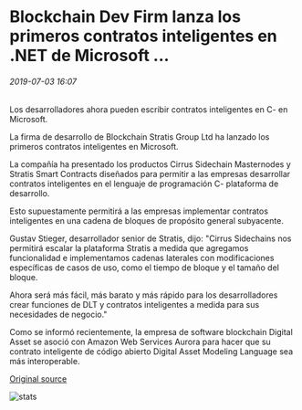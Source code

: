 # Blockchain Dev Firm lanza los primeros contratos inteligentes en .NET de Microsoft ...

###### 2019-07-03 16:07

Los desarrolladores ahora pueden escribir contratos inteligentes en C- en Microsoft.

La firma de desarrollo de Blockchain Stratis Group Ltd ha lanzado los primeros contratos inteligentes en Microsoft.

La compañía ha presentado los productos Cirrus Sidechain Masternodes y Stratis Smart Contracts diseñados para permitir a las empresas desarrollar contratos inteligentes en el lenguaje de programación C- plataforma de desarrollo.

Esto supuestamente permitirá a las empresas implementar contratos inteligentes en una cadena de bloques de propósito general subyacente.

Gustav Stieger, desarrollador senior de Stratis, dijo: "Cirrus Sidechains nos permitirá escalar la plataforma Stratis a medida que agregamos funcionalidad e implementamos cadenas laterales con modificaciones específicas de casos de uso, como el tiempo de bloque y el tamaño del bloque.

Ahora será más fácil, más barato y más rápido para los desarrolladores crear funciones de DLT y contratos inteligentes a medida para sus necesidades de negocio."

Como se informó recientemente, la empresa de software blockchain Digital Asset se asoció con Amazon Web Services Aurora para hacer que su contrato inteligente de código abierto Digital Asset Modeling Language sea más interoperable.

[Original source](https://cointelegraph.com/news/blockchain-dev-firm-launches-first-smart-contracts-on-microsofts-net)

![stats](https://c.statcounter.com/11760860/0/a89fa40b/1/ "stats")